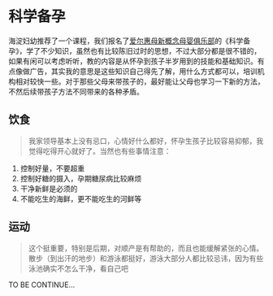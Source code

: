 科学备孕
===

海淀妇幼推荐了一个课程，我们报名了[爱尔惠母新概念母婴俱乐部](http://weibo.com/aierhm?is_hot=1)的《科学备孕》，学了不少知识，虽然也有比较陈旧过时的思想，不过大部分都是很不错的，如果有闲可以考虑听听，教的内容是从怀孕到孩子半岁用到的技能和基础知识。有点像做广告，其实我的意思是这些知识自己得先了解，用什么方式都可以，培训机构相对较快一些。对于那些父母来带孩子的，最好能让父母也学习一下新的方法，不然后续带孩子方法不同带来的各种矛盾。

饮食
---

>我家领导基本上没有忌口，心情好什么都好，怀孕生孩子比较容易抑郁，我觉得吃得开心就好了。当然也有些事情注意：

1. 控制好量，不要超重
2. 控制好糖的摄入，孕期糖尿病比较麻烦
3. 干净新鲜是必须的
4. 不能吃生的海鲜，更不能吃生的河鲜等

运动
---

>这个挺重要，特别是后期，对顺产是有帮助的，而且也能缓解紧张的心情。散步（到出汗的地步）和游泳都挺好，游泳大部分人都比较忌讳，因为有些泳池确实不怎么干净，看自己吧

TO BE CONTINUE...

